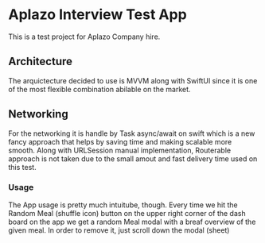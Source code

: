 # Aplazo Interview Test App
This is a test project for Aplazo Company hire.

## Architecture
The arquictecture decided to use is MVVM along with SwiftUI since it is one of the most flexible combination abilable on the market.

## Networking
For the networking it is handle by Task async/await on swift which is a new fancy approach that helps by saving time and making scalable more smooth.
Along with URLSession manual implementation, Routerable approach is not taken due to the small amout and fast delivery time used on this test.

### Usage

The App usage is pretty much intuitube, though. Every time we hit the Random Meal (shuffle icon) button on the upper right corner of the dash board on the app we get a random Meal modal with a breaf overview of the given meal. In order to remove it, just scroll down the modal (sheet)
